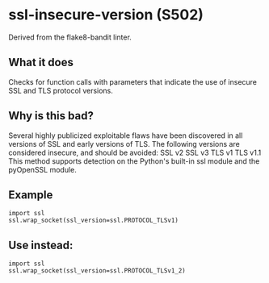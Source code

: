# ssl-insecure-version (S502)
Derived from the flake8-bandit linter.
## What it does
Checks for function calls with parameters that indicate the use of insecure
SSL and TLS protocol versions.
## Why is this bad?
Several highly publicized exploitable flaws have been discovered in all
versions of SSL and early versions of TLS. The following versions are
considered insecure, and should be avoided:
SSL v2
SSL v3
TLS v1
TLS v1.1
This method supports detection on the Python's built-in ssl module and
the pyOpenSSL module.
## Example
```
import ssl
ssl.wrap_socket(ssl_version=ssl.PROTOCOL_TLSv1)
```
## Use instead:
```
import ssl
ssl.wrap_socket(ssl_version=ssl.PROTOCOL_TLSv1_2)
```